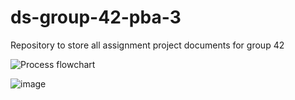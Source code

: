 # ds-group-42-pba-3
Repository to store all assignment project documents for group 42

![Process flowchart](https://github.com/sver96/ds-group-42-pba-3/assets/56726651/9ebb85a3-51b4-4fa8-baf9-c6ed3360e538)

![image](https://github.com/sver96/ds-group-42-pba-3/assets/56726651/f08b41ec-c29c-4fea-bb7a-5206a7948067)
